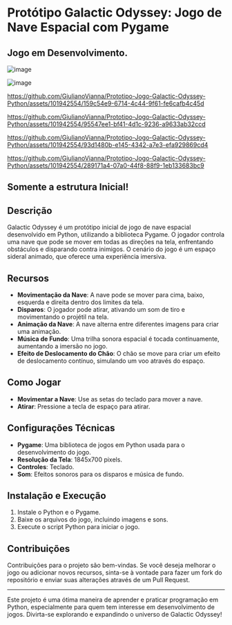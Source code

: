 # Protótipo Galactic Odyssey: Jogo de Nave Espacial com Pygame

## Jogo em Desenvolvimento.

![image](https://github.com/GiulianoVianna/Prototipo-Jogo-Galactic-Odyssey-Python/assets/101942554/543803e4-8dc7-449a-9da0-00c533a3e7f1)

![image](https://github.com/GiulianoVianna/Prototipo-Jogo-Galactic-Odyssey-Python/assets/101942554/89237e93-04dd-4a0e-8a91-69d6f1e458f9)

https://github.com/GiulianoVianna/Prototipo-Jogo-Galactic-Odyssey-Python/assets/101942554/159c54e9-6714-4c44-9f61-fe6cafb4c45d

https://github.com/GiulianoVianna/Prototipo-Jogo-Galactic-Odyssey-Python/assets/101942554/95547ee1-bf41-4d1c-9236-a9633ab32ccd

https://github.com/GiulianoVianna/Prototipo-Jogo-Galactic-Odyssey-Python/assets/101942554/93d1480b-e145-4342-a7e3-efa929869cd4

https://github.com/GiulianoVianna/Prototipo-Jogo-Galactic-Odyssey-Python/assets/101942554/289171a4-07a0-44f8-88f9-1eb133683bc9

## Somente a estrutura Inicial!

## Descrição
Galactic Odyssey é um protótipo inicial de jogo de nave espacial desenvolvido em Python, utilizando a biblioteca Pygame. O jogador controla uma nave que pode se mover em todas as direções na tela, enfrentando obstáculos e disparando contra inimigos. O cenário do jogo é um espaço sideral animado, que oferece uma experiência imersiva.

## Recursos

- **Movimentação da Nave**: A nave pode se mover para cima, baixo, esquerda e direita dentro dos limites da tela.
- **Disparos**: O jogador pode atirar, ativando um som de tiro e movimentando o projétil na tela.
- **Animação da Nave**: A nave alterna entre diferentes imagens para criar uma animação.
- **Música de Fundo**: Uma trilha sonora espacial é tocada continuamente, aumentando a imersão no jogo.
- **Efeito de Deslocamento do Chão**: O chão se move para criar um efeito de deslocamento contínuo, simulando um voo através do espaço.

## Como Jogar

- **Movimentar a Nave**: Use as setas do teclado para mover a nave.
- **Atirar**: Pressione a tecla de espaço para atirar.

## Configurações Técnicas

- **Pygame**: Uma biblioteca de jogos em Python usada para o desenvolvimento do jogo.
- **Resolução da Tela**: 1845x700 pixels.
- **Controles**: Teclado.
- **Som**: Efeitos sonoros para os disparos e música de fundo.

## Instalação e Execução

1. Instale o Python e o Pygame.
2. Baixe os arquivos do jogo, incluindo imagens e sons.
3. Execute o script Python para iniciar o jogo.

## Contribuições

Contribuições para o projeto são bem-vindas. Se você deseja melhorar o jogo ou adicionar novos recursos, sinta-se à vontade para fazer um fork do repositório e enviar suas alterações através de um Pull Request.

---

Este projeto é uma ótima maneira de aprender e praticar programação em Python, especialmente para quem tem interesse em desenvolvimento de jogos. Divirta-se explorando e expandindo o universo de Galactic Odyssey!

